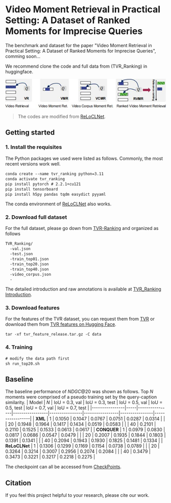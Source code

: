 # Video Moment Retrieval in Practical Setting: A Dataset of Ranked Moments for  Imprecise  Queries

The benchmark and dataset for the paper "Video Moment Retrieval in Practical Setting: A Dataset of Ranked Moments for  Imprecise  Queries", comming soon...

We recommend clone the code and full data from  (TVR_Ranking) in huggingface.

![vmr_ranking_overview](./figures/taskComparisonV.jpg)

> The codes are modified from [ReLoCLNet](https://github.com/26hzhang/ReLoCLNet).



## Getting started
### 1. Install the requisites

The Python packages we used were listed as follows.
Commonly, the most recent versions work well.


```shell
conda create --name tvr_ranking python=3.11
conda activate tvr_ranking
pip install pytorch # 2.2.1+cu121
pip install tensorboard 
pip install h5py pandas tqdm easydict pyyaml
```
The conda environment of [ReLoCLNet](https://github.com/26hzhang/ReLoCLNet) also works.

### 2. Download full dataset
For the full dataset, please go down from [TVR-Ranking](
https://drive.google.com/drive/folders/1QuE3Ah1VR_Sudjbl_5VFC1J-aT9Dh_WF?usp=drive_link) and organized as follows
```
TVR_Ranking/
  -val.json                  
  -test.json                 
  -train_top01.json
  -train_top20.json
  -train_top40.json
  -video_corpus.json
  -
```
The detailed introduction and raw annotations is available at [TVR_Ranking Introduction](data/TVR_Ranking/readme.md).

### 3. Download features

For the features of the TVR dataset, you can request them from [TVR](https://tvr.cs.unc.edu/) or download them from [TVR features on Hugging Face](https://huggingface.co/datasets/k-nick/NLVL).

```shell
tar -xf tvr_feature_release.tar.gz -C data
```

### 4. Training
```shell
# modify the data path first 
sh run_top20.sh
```

## Baseline
The baseline performance of  $NDGC@20$ was shown as follows.
Top $N$ moments were comprised of a pseudo training set by the query-caption similarity.
| Model          | $N$ | IoU = 0.3, val | IoU = 0.3, test | IoU = 0.5, val | IoU = 0.5, test | IoU = 0.7, val | IoU = 0.7, test |
|----------------|-----|----------------|-----------------|----------------|-----------------|----------------|-----------------|
| **XML**        | 1   | 0.1050         | 0.1047          | 0.0767         | 0.0751          | 0.0287         | 0.0314          |
|                | 20  | 0.1948         | 0.1964          | 0.1417         | 0.1434          | 0.0519         | 0.0583          |
|                | 40  | 0.2101         | 0.2110          | 0.1525         | 0.1533          | 0.0613         | 0.0617          |
| **CONQUER**    | 1   | 0.0979         | 0.0830          | 0.0817         | 0.0686          | 0.0547         | 0.0479          |
|                | 20  | 0.2007         | 0.1935          | 0.1844         | 0.1803          | 0.1391         | 0.1341          |
|                | 40  | 0.2094         | 0.1943          | 0.1930         | 0.1825          | 0.1481         | 0.1334          |
| **ReLoCLNet**  | 1   | 0.1306         | 0.1299          | 0.1169         | 0.1154          | 0.0738         | 0.0789          |
|                | 20  | 0.3264         | 0.3214          | 0.3007         | 0.2956          | 0.2074         | 0.2084          |
|                | 40  | 0.3479         | 0.3473          | 0.3221         | 0.3217          | 0.2218         | 0.2275          |



The checkpoint can all be accessed from [CheckPoints](https://drive.google.com/drive/folders/1hXJn-5ORA8T1Iyx6K2BK7KnUOpCQD9Na?usp=drive_link).


## Citation
If you feel this project helpful to your research, please cite our work.
```

```
